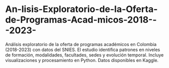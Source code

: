 # An-lisis-Exploratorio-de-la-Oferta-de-Programas-Acad-micos-2018---2023-
Análisis exploratorio de la oferta de programas académicos en Colombia (2018-2023) con datos del SNIES. El estudio identifica patrones en niveles de formación, modalidades, facultades, sedes y evolución temporal. Incluye visualizaciones y procesamiento en Python. Datos disponibles en Kaggle.

